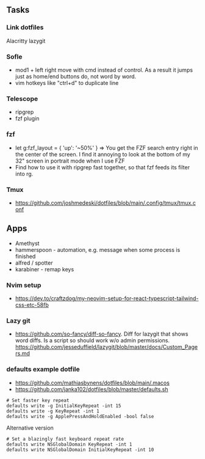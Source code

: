 ## Tasks

### Link dotfiles
Alacritty
lazygit

### Sofle
- mod1 + left right move with cmd instead of control. As a result it jumps just as home/end buttons do, not word by word.
- vim hotkeys like "ctrl+d" to duplicate line

### Telescope
- ripgrep
- fzf plugin

### fzf
- let g:fzf_layout = { 'up': '~50%' }
    => You get the FZF search entry right in the center of the screen. I find it annoying to look at the bottom of my 32" screen in portrait mode when I use FZF
- Find how to use it with ripgrep fast together, so that fzf feeds its filter into rg.

### Tmux
- https://github.com/joshmedeski/dotfiles/blob/main/.config/tmux/tmux.conf


## Apps
* Amethyst
* hammerspoon                           - automation, e.g. message when some process is finished
* alfred / spotter
* karabiner                             - remap keys 

### Nvim setup
- https://dev.to/craftzdog/my-neovim-setup-for-react-typescript-tailwind-css-etc-58fb

### Lazy git
- https://github.com/so-fancy/diff-so-fancy. Diff for lazygit that shows word diffs. Is a script so should work w/o admin permissions. https://github.com/jesseduffield/lazygit/blob/master/docs/Custom_Pagers.md

### defaults example dotfile
- https://github.com/mathiasbynens/dotfiles/blob/main/.macos
- https://github.com/janka102/dotfiles/blob/master/defaults.sh

```
# Set faster key repeat
defaults write -g InitialKeyRepeat -int 15
defaults write -g KeyRepeat -int 1
defaults write -g ApplePressAndHoldEnabled -bool false
```

Alternative version
```
# Set a blazingly fast keyboard repeat rate
defaults write NSGlobalDomain KeyRepeat -int 1
defaults write NSGlobalDomain InitialKeyRepeat -int 10
```
